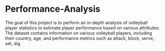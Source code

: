 # Performance-Analysis
The goal of this project is to perform an in-depth analysis of volleyball player statistics 
to estimate player performance based on various attributes. The dataset contains information on various volleyball players, including their country, age, and performance metrics such as attack, block, serve, set, dig
